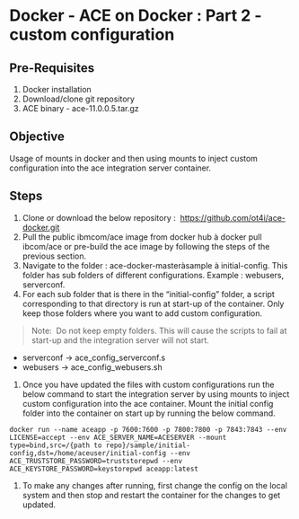 # Docker - ACE on Docker : Part 2 - custom configuration

## Pre-Requisites
1. Docker installation
1. Download/clone git repository
1. ACE binary - ace-11.0.0.5.tar.gz 

## Objective
Usage of mounts in docker and then using mounts to inject custom configuration into the ace integration server container. 

## Steps
1. Clone or download the below repository :  https://github.com/ot4i/ace-docker.git
1. Pull the public ibmcom/ace image from docker hub à docker pull ibcom/ace or pre-build the ace image by following the steps of the previous section.
1. Navigate to the folder : ace-docker-masteràsample à initial-config. This folder has sub folders of different configurations. Example : webusers, serverconf. 
1. For each sub folder that is there in the “initial-config” folder, a script corresponding to that directory is run at start-up of the container. Only keep those folders where you want to add custom configuration.

> Note:  Do not keep empty folders. This will cause the scripts to fail at start-up and the integration server will not start.

* serverconf -> ace_config_serverconf.s
* webusers -> ace_config_webusers.sh

1. Once you have updated the files with custom configurations run the below command to start the integration server by using mounts to inject custom configuration into the ace container. Mount the initial config folder into the container on start up by running the below command.

``` docker run --name aceapp -p 7600:7600 -p 7800:7800 -p 7843:7843 --env LICENSE=accept --env ACE_SERVER_NAME=ACESERVER --mount type=bind,src=/{path to repo}/sample/initial-config,dst=/home/aceuser/initial-config --env ACE_TRUSTSTORE_PASSWORD=truststorepwd --env ACE_KEYSTORE_PASSWORD=keystorepwd aceapp:latest ```

1.  To make any changes after running, first change the config on the local system and then stop and restart the container for the changes to get updated.